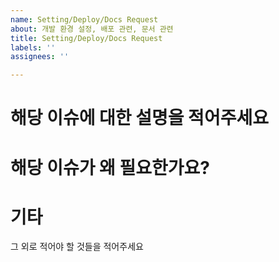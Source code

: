 ```yaml
---
name: Setting/Deploy/Docs Request
about: 개발 환경 설정, 배포 관련, 문서 관련
title: Setting/Deploy/Docs Request
labels: ''
assignees: ''

---
```


# 해당 이슈에 대한 설명을 적어주세요

# 해당 이슈가 왜 필요한가요?

# 기타

그 외로 적어야 할 것들을 적어주세요
